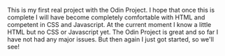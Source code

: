 This is my first real project with the Odin Project. I hope that once this
is complete I will have become completely comfortable with HTML and 
competent in CSS and Javascript. At the current moment I know a little HTML
but no CSS or Javascript yet. The Odin Project is great and so far I have not
had any major issues. But then again I just got started, so we'll see!
